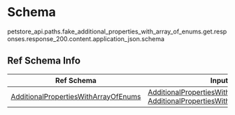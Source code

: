 # Schema
petstore_api.paths.fake_additional_properties_with_array_of_enums.get.responses.response_200.content.application_json.schema

## Ref Schema Info
Ref Schema | Input Type | Output Type | Description
---------- | ---------- | ----------- | ------------
[AdditionalPropertiesWithArrayOfEnums](additional_properties_with_array_of_enums.md) | [AdditionalPropertiesWithArrayOfEnumsDictInput](#additionalpropertieswitharrayofenumsdictinput), [AdditionalPropertiesWithArrayOfEnumsDict](#additionalpropertieswitharrayofenumsdict) | [AdditionalPropertiesWithArrayOfEnumsDict](#additionalpropertieswitharrayofenumsdict) |
